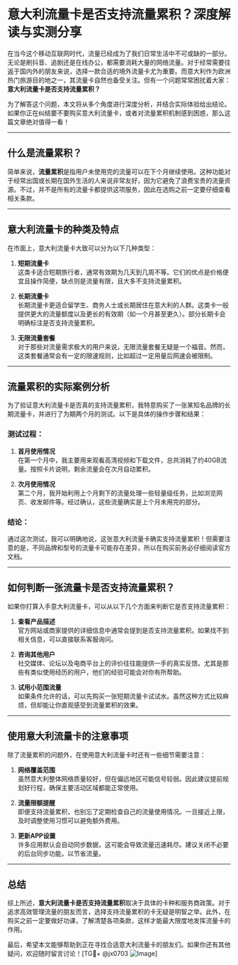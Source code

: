 # 意大利流量卡是否支持流量累积？深度解读与实测分享

在当今这个移动互联网时代，流量已经成为了我们日常生活中不可或缺的一部分。无论是刷抖音、追剧还是在线办公，都需要消耗大量的网络流量。对于经常需要往返于国内外的朋友来说，选择一款合适的境外流量卡尤为重要。而意大利作为欧洲热门旅游目的地之一，其流量卡自然也备受关注。但有一个问题常常困扰着大家：**意大利流量卡是否支持流量累积？**

为了解答这个问题，本文将从多个角度进行深度分析，并结合实际体验给出结论。如果你正在纠结要不要购买意大利流量卡，或者对流量累积机制感到困惑，那么这篇文章绝对值得一看！

---

## 什么是流量累积？

简单来说，**流量累积**是指用户未使用完的流量可以在下个月继续使用。这种功能对于经常出国或长期在国外生活的人来说非常友好，因为它避免了浪费宝贵的流量资源。不过，并不是所有的流量卡都提供这项服务，因此在选购之前一定要仔细查看相关条款。

---

## 意大利流量卡的种类及特点

在市面上，意大利流量卡大致可以分为以下几种类型：

1. **短期流量卡**  
   这类卡适合短期旅行者，通常有效期为几天到几周不等。它们的优点是价格便宜且操作简便，缺点则是流量有限，且大多不支持流量累积。

2. **长期流量卡**  
   长期流量卡更适合留学生、商务人士或长期居住在意大利的人群。这类卡一般提供更大的流量额度以及更长的有效期（如一个月甚至更久）。部分长期卡会明确标注是否支持流量累积。

3. **无限流量套餐**  
   对于那些对流量需求极大的用户来说，无限流量套餐无疑是一个福音。然而，这类套餐通常会有一定的限速规则，比如超过一定用量后网速会被限制。

---

## 流量累积的实际案例分析

为了验证意大利流量卡是否真的支持流量累积，我特意购买了一张某知名品牌的长期流量卡，并进行了为期两个月的测试。以下是具体的操作步骤和结果：

### 测试过程：
1. **首月使用情况**  
   在第一个月中，我主要用来观看高清视频和下载文件，总共消耗了约40GB流量。按照卡片说明，剩余流量会在次月自动累积。

2. **次月使用情况**  
   第二个月，我开始利用上个月剩下的流量处理一些轻量级任务，比如浏览网页、收发邮件等。经过确认，这些流量确实是上个月未用完的部分。

### 结论：
通过这次测试，我可以明确地说，这张意大利流量卡确实支持流量累积！但需要注意的是，不同品牌和型号的流量卡可能存在差异，所以在购买前务必仔细阅读官方文档。

---

## 如何判断一张流量卡是否支持流量累积？

如果你打算入手意大利流量卡，可以从以下几个方面来判断它是否支持流量累积：

1. **查看产品描述**  
   官方网站或商家提供的详细信息中通常会提到是否支持流量累积。如果找不到相关信息，可以直接联系客服询问。

2. **咨询其他用户**  
   社交媒体、论坛以及电商平台上的评价往往能提供一手的真实反馈。尤其是那些有类似使用经历的用户，他们的经验可能会对你有所帮助。

3. **试用小范围流量**  
   如果条件允许的话，可以先购买一张短期流量卡试试水。虽然这种方式比较麻烦，但却能让你直观感受到流量累积的效果。

---

## 使用意大利流量卡的注意事项

除了流量累积的问题外，在使用意大利流量卡时还有一些细节需要注意：

1. **网络覆盖范围**  
   虽然意大利整体网络质量较好，但在偏远地区可能信号较弱。因此建议提前规划好行程，确保主要活动区域都能正常使用。

2. **流量限额提醒**  
   即便支持流量累积，也别忘了定期检查自己的流量使用情况。一旦接近上限，及时调整使用习惯可以避免额外费用。

3. **更新APP设置**  
   许多应用默认会自动同步数据，这可能会导致流量迅速耗尽。建议关闭不必要的后台同步功能，以节省流量。

---

## 总结

综上所述，**意大利流量卡是否支持流量累积**取决于具体的卡种和服务商政策。对于追求高效管理流量的朋友而言，选择支持流量累积的卡无疑是明智之举。此外，在购买之前一定要做好功课，了解清楚各项条款，这样才能最大限度地发挥流量卡的作用。

最后，希望本文能够帮助到正在寻找合适意大利流量卡的朋友们。如果你还有其他疑问，欢迎随时留言讨论！[TG💪+ @jx0703 ![Image](https://github.com/user-attachments/assets/dbca1d08-cadb-493c-b0ec-ad6f7a83f270)]